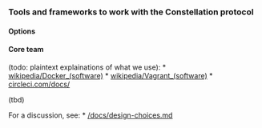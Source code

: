 ### Tools and frameworks to work with the Constellation protocol
#### Options


#### Core team

(todo: plaintext explainations of what we use):
	* [wikipedia/Docker_(software)](https://en.wikipedia.org/wiki/Docker_(software))
	* [wikipedia/Vagrant_(software)](https://en.wikipedia.org/wiki/Vagrant_(software))
	* [circleci.com/docs/](https://circleci.com/docs/)

(tbd)

For a discussion, see:
	* [/docs/design-choices.md](https://github.com/Constellation-Labs/constellation/docs/design-choices.md)
